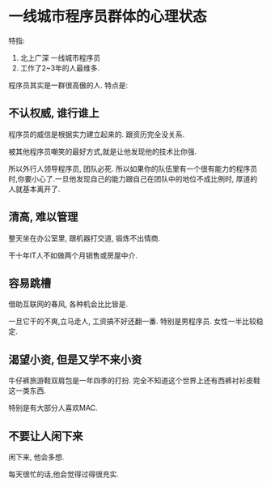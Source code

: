 # 一线城市程序员群体的心理状态

特指:

1. 北上广深 一线城市程序员
2. 工作了2~3年的人最维多.

程序员其实是一群很高傲的人. 特点是:

## 不认权威, 谁行谁上

程序员的威信是根据实力建立起来的.  跟资历完全没关系.

被其他程序员嘲笑的最好方式,就是让他发现他的技术比你强.

所以外行人领导程序员, 团队必死.
所以如果你的队伍里有一个很有能力的程序员时,你要小心了.一旦他发现自己的能力跟自己在团队中的地位不成比例时,
厚道的人就基本离开了.

## 清高, 难以管理

整天坐在办公室里, 跟机器打交道, 锻炼不出情商.

干十年IT人不如做两个月销售或房屋中介.

## 容易跳槽

借助互联网的春风, 各种机会比比皆是.

一旦它干的不爽,立马走人, 工资搞不好还翻一番. 特别是男程序员. 女性一半比较稳定.

## 渴望小资, 但是又学不来小资

牛仔裤旅游鞋双肩包是一年四季的打扮. 完全不知道这个世界上还有西裤衬衫皮鞋这一类东西.

特别是有大部分人喜欢MAC.

## 不要让人闲下来

闲下来, 他会多想.

每天很忙的话,他会觉得过得很充实.

